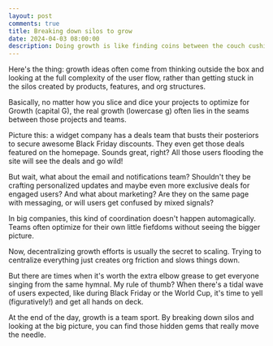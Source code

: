 ```yaml
---
layout: post
comments: true
title: Breaking down silos to grow
date: 2024-04-03 08:00:00
description: Doing growth is like finding coins between the couch cushions
---
```


Here's the thing: growth ideas often come from thinking outside the box and looking at the full complexity of the user flow, rather than getting stuck in the silos created by products, features, and org structures.

Basically, no matter how you slice and dice your projects to optimize for Growth (capital G), the real growth (lowercase g) often lies in the seams between those projects and teams.

Picture this: a widget company has a deals team that busts their posteriors to secure awesome Black Friday discounts. They even get those deals featured on the homepage. Sounds great, right? All those users flooding the site will see the deals and go wild!

But wait, what about the email and notifications team? Shouldn't they be crafting personalized updates and maybe even more exclusive deals for engaged users? And what about marketing? Are they on the same page with messaging, or will users get confused by mixed signals?

In big companies, this kind of coordination doesn't happen automagically. Teams often optimize for their own little fiefdoms without seeing the bigger picture.

Now, decentralizing growth efforts is usually the secret to scaling. Trying to centralize everything just creates org friction and slows things down.

But there are times when it's worth the extra elbow grease to get everyone singing from the same hymnal. My rule of thumb? When there's a tidal wave of users expected, like during Black Friday or the World Cup, it's time to yell (figuratively!) and get all hands on deck.

At the end of the day, growth is a team sport. By breaking down silos and looking at the big picture, you can find those hidden gems that really move the needle.
